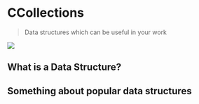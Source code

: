 # CCollections
> Data structures which can be useful in your work

![](https://www.edjio.com/images/course-logo/c-and-data-structures.png)


## What is a Data Structure?
> 

## Something about popular data structures
> 
